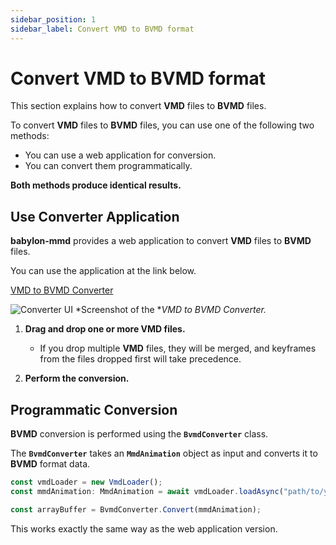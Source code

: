 ```yaml
---
sidebar_position: 1
sidebar_label: Convert VMD to BVMD format
---
```


# Convert VMD to BVMD format

This section explains how to convert **VMD** files to **BVMD** files.

To convert **VMD** files to **BVMD** files, you can use one of the following two methods:

- You can use a web application for conversion.
- You can convert them programmatically.

**Both methods produce identical results.**

## Use Converter Application

**babylon-mmd** provides a web application to convert **VMD** files to **BVMD** files.

You can use the application at the link below.

[VMD to BVMD Converter](https://noname0310.github.io/babylon-mmd/vmd_converter/)

![Converter UI](@site/docs/reference/loader/mmd-animation-loader/the-babylon-vmd-format/convert-vmd-to-bvmd-format/bvmd-converter-ui.png)
*Screenshot of the **VMD to BVMD Converter.*

1. **Drag and drop one or more VMD files.**
    - If you drop multiple **VMD** files, they will be merged, and keyframes from the files dropped first will take precedence.

2. **Perform the conversion.**

## Programmatic Conversion

**BVMD** conversion is performed using the **`BvmdConverter`** class.

The **`BvmdConverter`** takes an **`MmdAnimation`** object as input and converts it to **BVMD** format data.

```typescript
const vmdLoader = new VmdLoader();
const mmdAnimation: MmdAnimation = await vmdLoader.loadAsync("path/to/your/file.vmd");

const arrayBuffer = BvmdConverter.Convert(mmdAnimation);
```

This works exactly the same way as the web application version.
